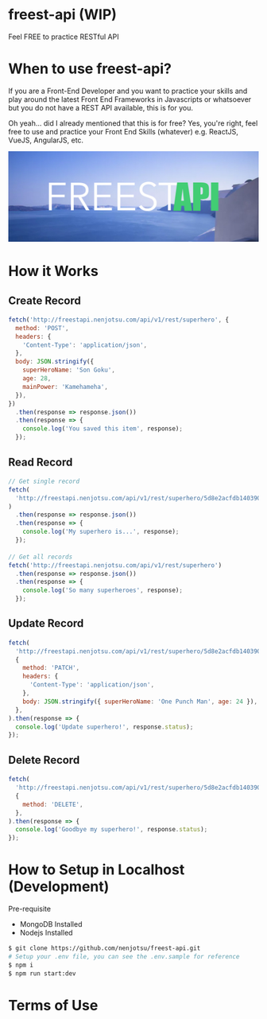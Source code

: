 # freest-api (WIP)

Feel FREE to practice RESTful API

# When to use freest-api?

If you are a Front-End Developer and you want to practice your skills and play around the latest Front End Frameworks in Javascripts or whatsoever but you do not have a REST API available, this is for you.

Oh yeah... did I already mentioned that this is for free? Yes, you're right, feel free to use and practice your Front End Skills (whatever) e.g. ReactJS, VueJS, AngularJS, etc.

![alt text](./freestapi.jpg 'Feel FREE to practice RESTful API')

# How it Works

## Create Record

```javascript
fetch('http://freestapi.nenjotsu.com/api/v1/rest/superhero', {
  method: 'POST',
  headers: {
    'Content-Type': 'application/json',
  },
  body: JSON.stringify({
    superHeroName: 'Son Goku',
    age: 28,
    mainPower: 'Kamehameha',
  }),
})
  .then(response => response.json())
  .then(response => {
    console.log('You saved this item', response);
  });
```

## Read Record

```javascript
// Get single record
fetch(
  'http://freestapi.nenjotsu.com/api/v1/rest/superhero/5d8e2acfdb140390a701e759',
)
  .then(response => response.json())
  .then(response => {
    console.log('My superhero is...', response);
  });

// Get all records
fetch('http://freestapi.nenjotsu.com/api/v1/rest/superhero')
  .then(response => response.json())
  .then(response => {
    console.log('So many superheroes', response);
  });
```

## Update Record

```javascript
fetch(
  'http://freestapi.nenjotsu.com/api/v1/rest/superhero/5d8e2acfdb140390a701e759',
  {
    method: 'PATCH',
    headers: {
      'Content-Type': 'application/json',
    },
    body: JSON.stringify({ superHeroName: 'One Punch Man', age: 24 }),
  },
).then(response => {
  console.log('Update superhero!', response.status);
});
```

## Delete Record

```javascript
fetch(
  'http://freestapi.nenjotsu.com/api/v1/rest/superhero/5d8e2acfdb140390a701e759',
  {
    method: 'DELETE',
  },
).then(response => {
  console.log('Goodbye my superhero!', response.status);
});
```

# How to Setup in Localhost (Development)

Pre-requisite

- MongoDB Installed
- Nodejs Installed

```bash
$ git clone https://github.com/nenjotsu/freest-api.git
# Setup your .env file, you can see the .env.sample for reference
$ npm i
$ npm run start:dev
```

# Terms of Use

